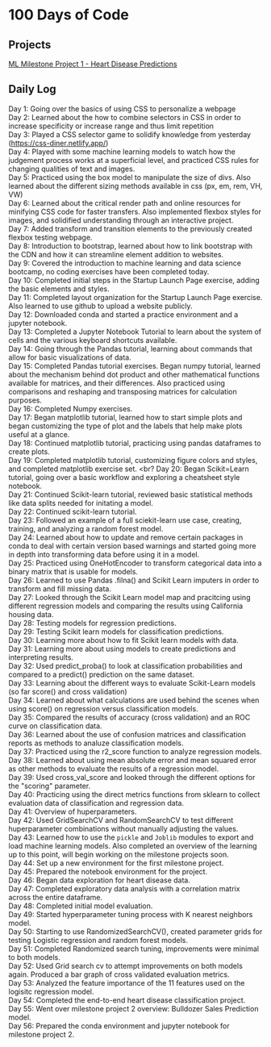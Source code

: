 # 100 Days of Code 

## Projects
<a href = "https://github.com/SleepyKumiho/100DayChallenge/tree/main/ML%20and%20Data%20Science/Milestone%20Project%201">ML Milestone Project 1 - Heart Disease Predictions</a>

## Daily Log
Day 1: Going over the basics of using CSS to personalize a webpage  <br>
Day 2: Learned about the how to combine selectors in CSS in order to increase specificity or increase range and thus limit repetition <br>
Day 3: Played a CSS selector game to solidify knowledge from yesterday (https://css-diner.netlify.app/) <br>
Day 4: Played with some machine learning models to watch how the judgement process works at a superficial level, and practiced CSS rules for changing qualities of text and images. <br>
Day 5: Practiced using the box model to manipulate the size of divs. Also learned about the different sizing methods available in css (px, em, rem, VH, VW) <br>
Day 6: Learned about the critical render path and online resources for minifying CSS code for faster transfers. Also implemented flexbox styles for images, and solidified understanding through an interactive project. <br>
Day 7: Added transform and transition elements to the previously created flexbox testing webpage. <br>
Day 8: Introduction to bootstrap, learned about how to link bootstrap with the CDN and how it can streamline element addition to websites. <br>
Day 9: Covered the introduction to machine learning and data science bootcamp, no coding exercises have been completed today. <br>
Day 10: Completed initial steps in the Startup Launch Page exercise, adding the basic elements and styles. <br>
Day 11: Completed layout organization for the Startup Launch Page exercise. Also learned to use github to upload a website publicly. <br>
Day 12: Downloaded conda and started a practice environment and a jupyter notebook. <br>
Day 13: Completed a Jupyter Notebook Tutorial to learn about the system of cells and the various keyboard shortcuts available. <br>
Day 14: Going through the Pandas tutorial, learning about commands that allow for basic visualizations of data. <br>
Day 15: Completed Pandas tutorial exercises. Began numpy tutorial, learned about the mechanism behind dot product and other mathematical functions available for matrices, and their differences. Also practiced using comparisons and reshaping and transposing matrices for calculation purposes. <br>
Day 16: Completed Numpy exercises. <br>
Day 17: Began matplotlib tutorial, learned how to start simple plots and began customizing the type of plot and the labels that help make plots useful at a glance. <br>
Day 18: Continued matplotlib tutorial, practicing using pandas dataframes to create plots. <br>
Day 19: Completed matplotlib tutorial, customizing figure colors and styles, and completed matplotlib exercise set. <br?
Day 20: Began Scikit=Learn tutorial, going over a basic workflow and exploring a cheatsheet style notebook. <br>
Day 21: Continued Scikit-learn tutorial, reviewed basic statistical methods like data splits needed for initating a model. <br>
Day 22: Continued scikit-learn tutorial. <br>
Day 23: Followed an example of a full sciekit-learn use case, creating, training, and analyzing a random forest model. <br>
Day 24: Learned about how to update and remove certain packages in conda to deal with certain version based warnings and started going more in depth into transforming data before using it in a model. <br>
Day 25: Practiced using OneHotEncoder to transform categorical data into a binary matrix that is usable for models. <br>
Day 26: Learned to use Pandas .filna() and Scikit Learn imputers in order to transform and fill missing data. <br>
Day 27: Looked through the Scikit Learn model map and pracitcing using different regression models and comparing the results using California housing data. <br>
Day 28: Testing models for regression predictions. <br>
Day 29: Testing Scikit learn models for classification predictions. <br>
Day 30: Learning more about how to fit Scikit learn models with data. <br>
Day 31: Learning more about using models to create predictions and interpreting results. <br>
Day 32: Used predict_proba() to look at classification probabilities and compared to a predict() prediction on the same dataset. <br>
Day 33: Learning about the different ways to evaluate Scikit-Learn models (so far score() and cross validation) <br>
Day 34: Learned about what calculations are used behind the scenes when using score() on regression versus classification models. <br>
Day 35: Compared the results of accuracy (cross validation) and an ROC curve on classification data. <br>
Day 36: Learned about the use of confusion matrices and classification reports as methods to analuze classification models. <br>
Day 37: Practiced using the r2_score function to analyze regression models. <br>
Day 38: Learned about using mean absolute error and mean squared error as other methods to evaluate the results of a regression model. <br>
Day 39: Used cross_val_score and looked through the different options for the "scoring" parameter. <br>
Day 40: Practicing using the direct metrics functions from sklearn to collect evaluation data of classification and regression data. <br>
Day 41: Overview of huperparameters. <br>
Day 42: Used GridSearchCV and RandomSearchCV to test different huperparameter combinations without manually adjusting the values. <br>
Day 43: Learned how to use the `pickle` and `Joblib` modules to export and load machine learning models. Also completed an overview of the learning up to this point, will begin working on the milestone projects soon. <br>
Day 44: Set up a new environment for the first milestone project. <br>
Day 45: Prepared the notebook environment for the project. <br>
Day 46: Began data exploration for heart disease data. <br>
Day 47: Completed exploratory data analysis with a correlation matrix across the entire dataframe. <br>
Day 48: Completed initial model evaluation. <br>
Day 49: Started hyperparameter tuning process with K nearest neighbors model. <br>
Day 50: Starting to use RandomizedSearchCV(), created parameter grids for testing Logistic regression and random forest models. <br>
Day 51: Completed Randomized search tuning, improvements were minimal to both models. <br>
Day 52: Used Grid search cv to attempt improvements on both models again. Produced a bar graph of cross validated evaluation metrics. <br>
Day 53: Analyzed the feature importance of the 11 features used on the logisitc regression model. <br>
Day 54: Completed the end-to-end heart disease classification project. <br>
Day 55: Went over milestone project 2 overview: Bulldozer Sales Prediction model. <br>
Day 56: Prepared the conda environment and jupyter notebook for milestone project 2.
